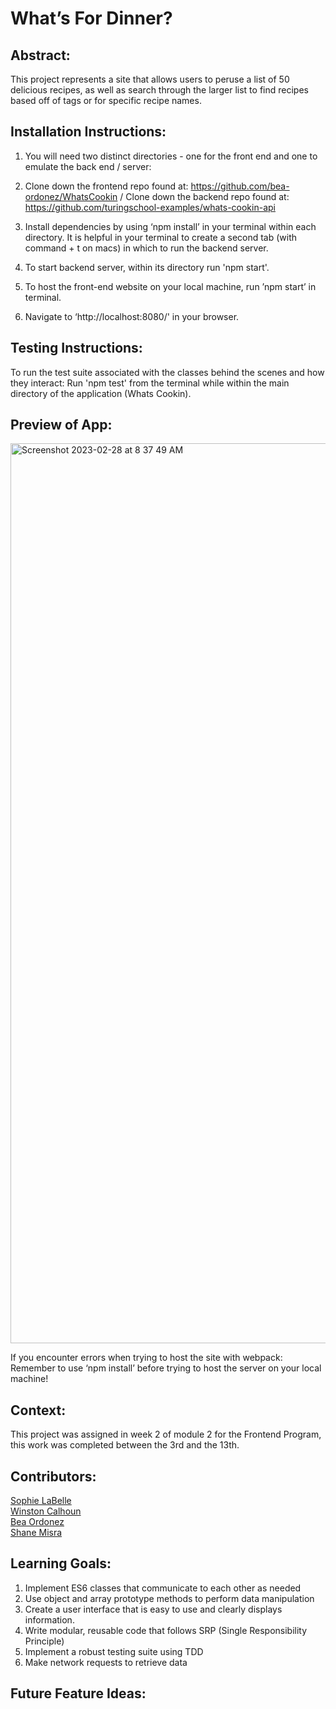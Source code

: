 # What’s For Dinner?

## Abstract:
[//]: <>
This project represents a site that allows users to peruse a list of 50 delicious recipes, as well as search through the larger list to find recipes based off of tags or for specific recipe names.


## Installation Instructions:
[//]: <>
1. You will need two distinct directories - one for the front end and one to emulate the back end / server:

1. Clone down the frontend repo found at: https://github.com/bea-ordonez/WhatsCookin /
Clone down the backend repo found at: https://github.com/turingschool-examples/whats-cookin-api

1. Install dependencies by using ‘npm install’ in your terminal within each directory. It is helpful in your terminal to create a second tab (with command + t on macs) in which to run the backend server.

1. To start backend server, within its directory run 'npm start'.

1. To host the front-end website on your local machine, run ’npm start’ in terminal.

1. Navigate to ‘http://localhost:8080/' in your browser.

## Testing Instructions:
[//]: <>

To run the test suite associated with the classes behind the scenes and how they interact: 
Run 'npm test' from the terminal while within the main directory of the application (Whats Cookin).


## Preview of App:
[//]: <>
<img width="1440" alt="Screenshot 2023-02-28 at 8 37 49 AM" src="https://user-images.githubusercontent.com/117242156/221904138-a8d3c5f7-8b8a-409c-a70a-c2b5f2a61a9d.png">

If you encounter errors when trying to host the site with webpack: Remember to use ‘npm install’ before trying to host the server on your local machine!

## Context:
[//]: <>
This project was assigned in week 2 of module 2 for the Frontend Program, this work was completed between the 3rd and the 13th.

## Contributors:
[//]: <>
[Sophie LaBelle](https://github.com/sophielabelle)\
[Winston Calhoun](https://github.com/WinstonCalhoun)\
[Bea Ordonez](https://github.com/bea-ordonez)\
[Shane Misra](https://github.com/sdmisra)

## Learning Goals:
[//]: <>
1. Implement ES6 classes that communicate to each other as needed
1. Use object and array prototype methods to perform data manipulation
1. Create a user interface that is easy to use and clearly displays information.
1. Write modular, reusable code that follows SRP (Single Responsibility Principle)
1. Implement a robust testing suite using TDD
1. Make network requests to retrieve data

## Future Feature Ideas:
[//]: <>
